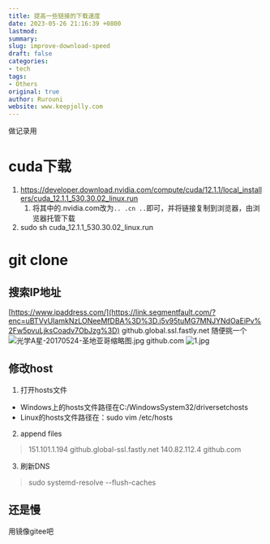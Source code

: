 ```yaml
---
title: 提高一些链接的下载速度
date: 2023-05-26 21:16:39 +0800
lastmod: 
summary: 
slug: improve-download-speed
draft: false
categories: 
- tech
tags: 
- Others
original: true
author: Rurouni
website: www.keepjolly.com
---
```

做记录用
# cuda下载

1. https://developer.download.nvidia.com/compute/cuda/12.1.1/local_installers/cuda_12.1.1_530.30.02_linux.run
   1. 将其中的.nvidia.com改为`.. .cn ..`即可，并将链接复制到浏览器，由浏览器托管下载
2. sudo sh cuda_12.1.1_530.30.02_linux.run
# git clone
## 搜索IP地址
 [https://www.ipaddress.com/](https://link.segmentfault.com/?enc=uBTVyUIamkNzLONeeMfDBA%3D%3D.i5v95tuMG7MNJYNdOaEiPv%2Fw5pvuLjksCoadv7ObJzg%3D) 
github.global.ssl.fastly.net
随便挑一个
![光学A星-20170524-圣地亚哥缩略图.jpg](https://halo-1310118673.cos.ap-singapore.myqcloud.com/halo/blog/2023/05/20230526205752.jpg?imageMogr2/format/webp%7C?watermark/3/type/3/text/a2VlcGpvbGx5)
github.com
![1.jpg](https://halo-1310118673.cos.ap-singapore.myqcloud.com/halo/blog/2023/05/20230526205752-1.jpg?imageMogr2/format/webp%7C?watermark/3/type/3/text/a2VlcGpvbGx5)
## 修改host

1. 打开hosts文件
- Windows上的hosts文件路径在C:/WindowsSystem32/driversetchosts
- Linux的hosts文件路径在：sudo vim /etc/hosts
2. append files
> 151.101.1.194 github.global-ssl.fastly.net 
> 140.82.112.4 github.com 

3. 刷新DNS
> sudo systemd-resolve --flush-caches

## 还是慢
用镜像gitee吧
